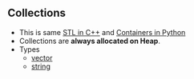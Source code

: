 ## Collections
- This is same [STL in C++](/Languages/Programming_Languages/c++) and [Containers in Python](/Languages/ScriptingLanguages/Python)
- Collections are **always allocated on Heap**.
- Types
  - [vector](vector)
  - [string](String)
